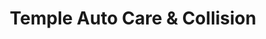---
title: "Temple Auto Care & Collision"
url: /zanesville/temple-auto-care-and-collision/
shop: car repair
---